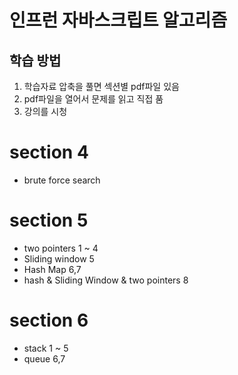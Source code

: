 # 인프런 자바스크립트 알고리즘

## 학습 방법
1. 학습자료 압축을 풀면 섹션별 pdf파일 있음
1. pdf파일을 열어서 문제를 읽고 직접 품
1. 강의를 시청

# section 4
- brute force search

# section 5
- two pointers 1 ~ 4
- Sliding window 5
- Hash Map 6,7
- hash & Sliding Window & two pointers 8

# section 6
- stack 1 ~ 5
- queue 6,7
